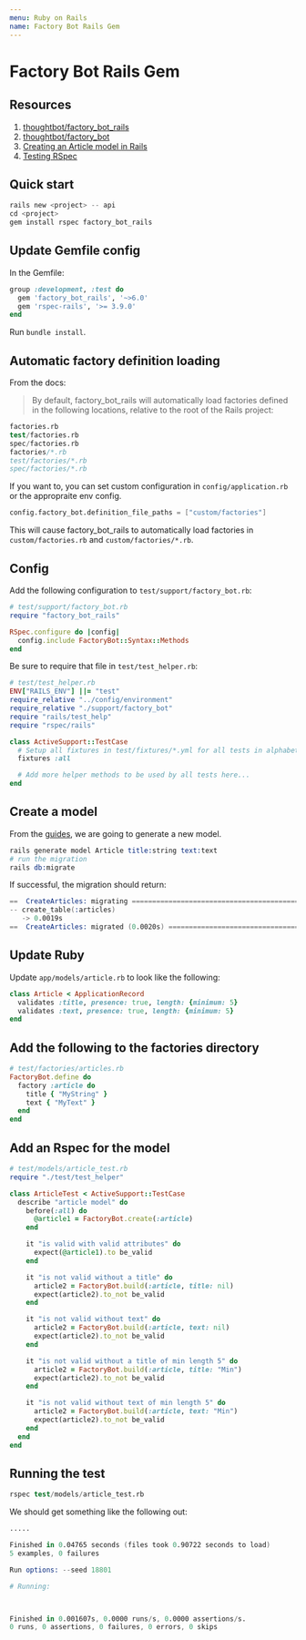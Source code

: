 ```yaml
---
menu: Ruby on Rails
name: Factory Bot Rails Gem
---
```


# Factory Bot Rails Gem

## Resources

1. [thoughtbot/factory_bot_rails](https://github.com/thoughtbot/factory_bot_rails)
2. [thoughtbot/factory_bot](https://github.com/thoughtbot/factory_bot)
3. [Creating an Article model in Rails](https://guides.rubyonrails.org/getting_started.html#creating-the-article-model)
4. [Testing RSpec](https://semaphoreci.com/community/tutorials/how-to-test-rails-models-with-rspec)

## Quick start

```s
rails new <project> -- api
cd <project>
gem install rspec factory_bot_rails
```

## Update Gemfile config

In the Gemfile:

```ruby
group :development, :test do
  gem 'factory_bot_rails', '~>6.0'
  gem 'rspec-rails', '>= 3.9.0'
end
```

Run `bundle install`.

## Automatic factory definition loading

From the docs:

> By default, factory_bot_rails will automatically load factories defined in the following locations, relative to the root of the Rails project:

```s
factories.rb
test/factories.rb
spec/factories.rb
factories/*.rb
test/factories/*.rb
spec/factories/*.rb
```

If you want to, you can set custom configuration in `config/application.rb` or the appropraite env config.

```s
config.factory_bot.definition_file_paths = ["custom/factories"]
```

This will cause factory_bot_rails to automatically load factories in `custom/factories.rb` and `custom/factories/*.rb`.

## Config

Add the following configuration to `test/support/factory_bot.rb`:

```rb
# test/support/factory_bot.rb
require "factory_bot_rails"

RSpec.configure do |config|
  config.include FactoryBot::Syntax::Methods
end
```

Be sure to require that file in `test/test_helper.rb`:

```rb
# test/test_helper.rb
ENV["RAILS_ENV"] ||= "test"
require_relative "../config/environment"
require_relative "./support/factory_bot"
require "rails/test_help"
require "rspec/rails"

class ActiveSupport::TestCase
  # Setup all fixtures in test/fixtures/*.yml for all tests in alphabetical order.
  fixtures :all

  # Add more helper methods to be used by all tests here...
end
```

## Create a model

From the [guides](https://guides.rubyonrails.org/getting_started.html#creating-the-article-model), we are going to generate a new model.

```s
rails generate model Article title:string text:text
# run the migration
rails db:migrate
```

If successful, the migration should return:

```s
==  CreateArticles: migrating ==================================================
-- create_table(:articles)
   -> 0.0019s
==  CreateArticles: migrated (0.0020s) =========================================
```

## Update Ruby

Update `app/models/article.rb` to look like the following:

```rb
class Article < ApplicationRecord
  validates :title, presence: true, length: {minimum: 5}
  validates :text, presence: true, length: {minimum: 5}
end
```

## Add the following to the factories directory

```rb
# test/factories/articles.rb
FactoryBot.define do
  factory :article do
    title { "MyString" }
    text { "MyText" }
  end
end
```

## Add an Rspec for the model

```rb
# test/models/article_test.rb
require "./test/test_helper"

class ArticleTest < ActiveSupport::TestCase
  describe "article model" do
    before(:all) do
      @article1 = FactoryBot.create(:article)
    end

    it "is valid with valid attributes" do
      expect(@article1).to be_valid
    end

    it "is not valid without a title" do
      article2 = FactoryBot.build(:article, title: nil)
      expect(article2).to_not be_valid
    end

    it "is not valid without text" do
      article2 = FactoryBot.build(:article, text: nil)
      expect(article2).to_not be_valid
    end

    it "is not valid without a title of min length 5" do
      article2 = FactoryBot.build(:article, title: "Min")
      expect(article2).to_not be_valid
    end

    it "is not valid without text of min length 5" do
      article2 = FactoryBot.build(:article, text: "Min")
      expect(article2).to_not be_valid
    end
  end
end
```

## Running the test

```s
rspec test/models/article_test.rb
```

We should get something like the following out:

```s
.....

Finished in 0.04765 seconds (files took 0.90722 seconds to load)
5 examples, 0 failures

Run options: --seed 18801

# Running:



Finished in 0.001607s, 0.0000 runs/s, 0.0000 assertions/s.
0 runs, 0 assertions, 0 failures, 0 errors, 0 skips
```
